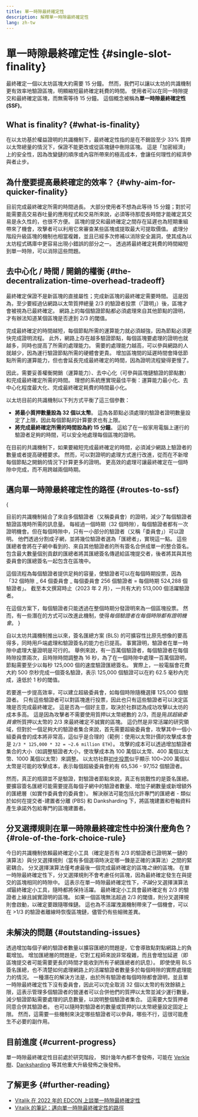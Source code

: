 ```yaml
---
title: 單一時隙最終確定性
description: 解釋單一時隙最終確定性
lang: zh-tw
---
```


# 單一時隙最終確定性 \{#single-slot-finality}

最終確定一個以太坊區塊大約需要 15 分鐘。 然而，我們可以讓以太坊的共識機制更有效率地驗證區塊，明顯縮短最終確定耗費的時間。 使用者可以在同一時隙提交和最終確定區塊，而無需等待 15 分鐘。 這個概念被稱為**單一時隙最終確定性 (SSF)**。

## What is finality? \{#what-is-finality}

在以太坊基於權益證明的共識機制下，最終確定性指的是在不銷毀至少 33% 質押以太幣總量的情況下，保證不能更改或從區塊鏈中刪除區塊。 這是「加密經濟」上的安全性，因為改變鏈的順序或內容所帶來的極高成本，會讓任何理性的經濟參與者止步。

## 為什麼要提高最終確定的效率？ \{#why-aim-for-quicker-finality}

目前完成最終確定所需的時間過長。 大部分使用者不想為此等待 15 分鐘；對於可能需要高交易吞吐量的應用程式和交易所來說，必須等待那麼長時間才能確定其交易是永久性的，也很不方便。 區塊的提交和最終確定之間存在延遲也為短期重組帶來了機會，攻擊者可以利用它來審查某些區塊或提取最大可提取價值。 處理分階段升級區塊的機制也相當複雜，並且已經多次修補以消除安全漏洞，使其成為以太坊程式碼庫中更容易出現小錯誤的部分之一。 透過將最終確定耗費的時間縮短到單一時隙，可以消除這些問題。

## 去中心化 / 時間 / 開銷的權衡 \{#the-decentralization-time-overhead-tradeoff}

最終確定保證不是新區塊的直接屬性；完成新區塊的最終確定需要時間。 這是因為，至少要經過佔網路以太幣質押總量 2/3 的驗證者投票（「證明」）後，區塊才會被視為已最終確定。 網路上的每個驗證節點都必須處理來自其他節點的證明，才有辦法知道某個區塊是否達到 2/3 的閾值。

完成最終確定的時間越短，每個節點所需的運算能力就必須越強，因為節點必須更快完成證明流程。 此外，網路上存在越多驗證節點，每個區塊要處理的證明也就越多，同時也提高了所需的處理能力。 需要的處理能力越高，可以參與網路的人就越少，因為運行驗證節點所需的硬體會更貴。 增加區塊間的延遲時間會降低節點所需的運算能力，但也會延長完成最終確定的時間，因為證明流程變得更慢了。

因此，需要妥善權衡開銷（運算能力）、去中心化（可參與區塊鏈驗證的節點數）和完成最終確定所需的時間。 理想的系統應實現最佳平衡：運算能力最小化、去中心化程度最大化、完成最終確定耗費的時間最小化。

以太坊目前的共識機制以下列方式平衡了這三個參數：

- **將最小質押數量設為 32 個以太幣**。 這為各節點必須處理的驗證者證明數量設定了上限，因此每個節點的計算要求也有上限。
- **將完成最終確定所需的時間設為約 15 分鐘**。 這給了在一般家用電腦上運行的驗證者足夠的時間，可以安全地處理每個區塊的證明。

在目前的共識機制下，如果要縮短完成最終確定的時間，必須減少網路上驗證者的數量或者提高硬體要求。 然而，可以對證明的處理方式進行改進，從而在不新增每個節點之開銷的情況下計算更多的證明。 更高效的處理可讓最終確定在一個時隙中完成，而不用跨越兩個時期。

## 邁向單一時隙最終確定性的路徑 \{#routes-to-ssf}

{
<ExpandableCard title= "為什麼目前我們沒有使用單一時隙最終確定性？" eventCategory="/roadmap/single-slot-finality" eventName="clicked Why can't we hear SSF today?">

目前的共識機制結合了來自多個驗證者（又稱委員會）的證明，減少了每個驗證者驗證區塊時所需的訊息量。 每經過一個時期（32 個時隙），每個驗證者都有一次證明機會。但在每個時隙中，只有一小部分的驗證者（又稱「委員會」）可以證明。 他們透過分割成子網，並將幾位驗證者選為「匯總者」，實現這一點。 這些匯總者會將在子網中看到的、來自其他驗證者的所有簽名合併成單一的整合簽名。 包含最大數量個別貢獻的匯總者將其匯總簽名傳遞給區塊提交者，後者將其與其他委員會的匯總簽名一起包含在區塊中。

這個流程為每個驗證者提供足夠的容量，使驗證者可以在每個時期投票，因為「32 個時隙 _ 64 個委員會 _ 每個委員會 256 個驗證者 = 每個時期 524,288 個驗證者」。 截至本文撰寫時止（2023 年 2 月），一共有大約 513,000 個活躍驗證者。

在這個方案下，每個驗證者只能透過在整個時期分發證明來為一個區塊投票。 然而，有一些潛在的方式可以改進此機制，使得*每個驗證者在每個時隙都有證明機會*。
</ExpandableCard>
}

自以太坊共識機制推出以來，簽名匯總方案 (BLS) 的可擴容性比原先想像的要高得多，同時用戶端處理和驗證簽名的能力也已提高。 事實證明，驗證者在單一時隙中處理大量證明是可行的。 舉例來說，有一百萬個驗證者，每個驗證者在每個時隙投票兩次，且時隙時間調整為 16 秒，為了在一個時隙中處理一百萬個證明，節點需要至少以每秒 125,000 個的速度驗證匯總簽名。 實際上，一般電腦會花費大約 500 奈秒完成一個簽名驗證，表示 125,000 個驗證可以在約 62.5 毫秒內完成，遠低於 1 秒的閾值。

若要進一步提高效率，可以建立超級委員會，如每個時隙隨機選擇 125,000 個驗證者。 只有這些驗證者可以對區塊進行投票，因此也只有這些驗證者可以決定區塊是否完成最終確定。 這是否為一個好主意，取決於社群認為成功攻擊以太坊的成本多高。 這是因為攻擊者不需要使用質押以太幣總數的 2/3，而是用*該超級委員會*所質押以太幣的 2/3 來最終確定不誠實的區塊。 這仍然是非常活躍的研究領域，但對於一個足夠大的驗證者集合來說，首先需要超級委員會，攻擊其中一個小組委員會的成本將非常高，這似乎是合理的（範例：使用以太幣計價的攻擊成本會是 `2/3 * 125,000 * 32 = ~2.6 million ETH`）。 攻擊的成本可以透過增加驗證者集合的大小（如調整驗證者大小，使攻擊成本為 100 萬個以太幣、400 萬個以太幣、1000 萬個以太幣）來調整。 以太坊社群[初步投票](https://youtu.be/ojBgyFl6-v4?t=755)似乎顯示 100~200 萬個以太幣是可能的攻擊成本，表示每個超級委員會約有 65,536 - 97,152 個驗證者。

然而，真正的瓶頸並不是驗證，對驗證者節點來說，真正有挑戰性的是簽名匯總。 要擴容簽名匯總可能需要提高每個子網中的驗證者數量、增加子網數量或新增額外的匯總層（如實作委員會的委員會）。 解決辦法可能包括允許專門的匯總者 - 類似於如何在提交者-建置者分離 (PBS) 和 Danksharding 下，將區塊建置和卷軸資料產生承諾外包給專門的區塊建置者。

## 分叉選擇規則在單一時隙最終確定性中扮演什麼角色？ \{#role-of-the-fork-choice-rule}

今日的共識機制依賴最終確定小工具（確定是否有 2/3 的驗證者已證明某一鏈的演算法）與分叉選擇規則（當有多個選項時決定哪一鍊是正確的演算法）之間的緊密耦合。 分叉選擇演算法僅考慮最後一個完成最終確定的區塊*之後*的區塊。 在單一時隙最終確定性下，分叉選擇規則不會考慮任何區塊，因為最終確定發生在與提交的區塊相同的時隙中。 這表示在單一時隙最終確定性下，*不論*分叉選擇演算法*或*最終確定小工具，隨時都將保持活躍。 最終確定小工具會最終確定有 2/3 的驗證者上線且誠實證明的區塊。 如果一個區塊無法超過 2/3 的閾值，則分叉選擇規則會啟動，以確定要跟隨哪條鏈。 這也為不活躍洩漏機制帶來了一個機會，可以在 >1/3 的驗證者離線時恢復區塊鏈，儘管仍有些細微差異。

## 未解決的問題 \{#outstanding-issues}

透過增加每個子網的驗證者數量以擴容匯總的問題是，它會導致點對點網路上的負載增加。 增加匯總層的問題是，它對工程師來說非常複雜，而且會增加延遲（即區塊提交者可能需要更長的時間才能收到所有子網匯總者的訊息）。 即使使用 BLS 簽名匯總，也不清楚如何處理網路上的活躍驗證者數量多於每個時隙的實際處理能力的情況。 一種潛在的解決方法是，由於所有驗證者每個時隙都會證明，並且單一時隙最終確定性下沒有委員會，因此可以完全取消 32 個以太幣的有效餘額上限，這表示管理多個驗證者的營運者可以合併他們的質押以太幣並減少運行數量，減少驗證節點需要處理的訊息數量，以說明整個驗證者集合。 這需要大型質押者同意合併其驗證者。 也可以隨時對驗證者的數量或質押的以太幣總量設定固定上限。 然而，這需要一些機制來決定哪些驗證者可以參與，哪些不行，這很可能產生不必要的副作用。

## 目前進度 \{#current-progress}

單一時隙最終確定性目前處於研究階段， 預計幾年內都不會發佈，可能在 [Verkle 樹](/roadmap/verkle-trees/)、[Danksharding](/roadmap/danksharding]) 等其他重大升級發佈之後發佈。

## 了解更多 \{#further-reading}

- [Vitalik 在 2022 年的 EDCON 上談單一時隙最終確定性](https://www.youtube.com/watch?v=nPgUKNPWXNI)
- [Vitalik 的筆記：邁向單一時隙最終確定性的路徑](https://notes.ethereum.org/@vbuterin/single_slot_finality)
